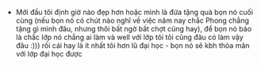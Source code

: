 - Mới đầu tôi định giờ nào đẹp hơn hoặc mình là đứa tặng quà bọn nó cuối cùng (nếu bọn nó có chút nào nghĩ về việc năm nay chắc Phong chẳng tặng gì mình đâu, nhưng thôi bất ngờ bất chợt cũng hay), để bọn nó bảo là chắc lớp nó chẳng ai làm và well với lớp tôi tôi cũng đâu có làm vậy đâu :))) rồi cái hay là ít nhất tôi hơn lũ đại học - bọn nó sẽ kbh thỏa mãn với lớp đại học được